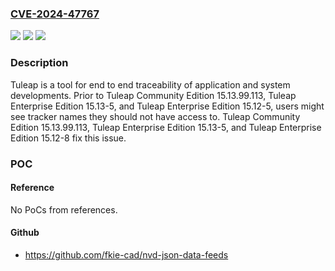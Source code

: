 ### [CVE-2024-47767](https://cve.mitre.org/cgi-bin/cvename.cgi?name=CVE-2024-47767)
![](https://img.shields.io/static/v1?label=Product&message=tuleap&color=blue)
![](https://img.shields.io/static/v1?label=Version&message=%3D%20%3C%2015.13.99.113%20&color=brighgreen)
![](https://img.shields.io/static/v1?label=Vulnerability&message=CWE-280%3A%20Improper%20Handling%20of%20Insufficient%20Permissions%20or%20Privileges&color=brighgreen)

### Description

Tuleap is a tool for end to end traceability of application and system developments. Prior to Tuleap Community Edition 15.13.99.113, Tuleap Enterprise Edition 15.13-5, and Tuleap Enterprise Edition 15.12-5, users might see tracker names they should not have access to. Tuleap Community Edition 15.13.99.113, Tuleap Enterprise Edition 15.13-5, and Tuleap Enterprise Edition 15.12-8 fix this issue.

### POC

#### Reference
No PoCs from references.

#### Github
- https://github.com/fkie-cad/nvd-json-data-feeds

